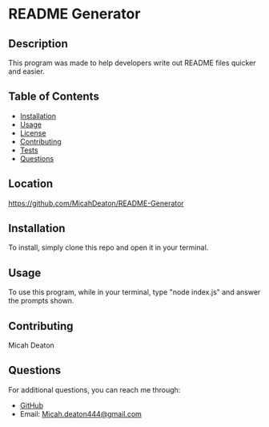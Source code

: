
# README Generator

## Description
This program was made to help developers write out README files quicker and easier.

## Table of Contents
- [Installation](#installation)
- [Usage](#usage)
- [License](#license)
- [Contributing](#contributing)
- [Tests](#tests)
- [Questions](#questions)

## Location
https://github.com/MicahDeaton/README-Generator

## Installation
To install, simply clone this repo and open it in your terminal.

## Usage
To use this program, while in your terminal, type "node index.js" and answer the prompts shown.

## Contributing
Micah Deaton

## Questions
For additional questions, you can reach me through:

- [GitHub](https://github.com/MicahDeaton@github.com)
- Email: Micah.deaton444@gmail.com
  
